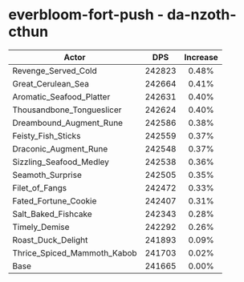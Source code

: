 # everbloom-fort-push - da-nzoth-cthun
| Actor | DPS | Increase |
|---|:---:|:---:|
|Revenge_Served_Cold|242823|0.48%|
|Great_Cerulean_Sea|242664|0.41%|
|Aromatic_Seafood_Platter|242631|0.40%|
|Thousandbone_Tongueslicer|242624|0.40%|
|Dreambound_Augment_Rune|242586|0.38%|
|Feisty_Fish_Sticks|242559|0.37%|
|Draconic_Augment_Rune|242548|0.37%|
|Sizzling_Seafood_Medley|242538|0.36%|
|Seamoth_Surprise|242505|0.35%|
|Filet_of_Fangs|242472|0.33%|
|Fated_Fortune_Cookie|242407|0.31%|
|Salt_Baked_Fishcake|242343|0.28%|
|Timely_Demise|242292|0.26%|
|Roast_Duck_Delight|241893|0.09%|
|Thrice_Spiced_Mammoth_Kabob|241703|0.02%|
|Base|241665|0.00%|
